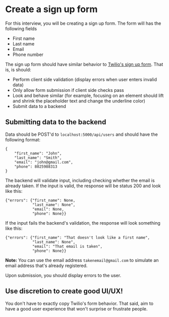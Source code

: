 # Create a sign up form

For this interview, you will be creating a sign up form. The form will has the following fields
- First name 
- Last name
- Email
- Phone number

The sign up form should have similar behavior to [Twilio's sign up form](https://www.twilio.com/try-twilio). That is, is should:

- Perform client side validation (display errors when user enters invalid data)
- Only allow form submission if client side checks pass
- Look and behave similar (for example, focusing on an element should lift and shrink the placeholder text and change the underline color)
- Submit data to a backend

## Submitting data to the backend

Data should be POST'd to `localhost:5000/api/users` and should have the following format:
```
{
    "first_name": "John",
    "last_name": "Smith",
    "email": "john@gmail.com",
    "phone": 8025988313
}
```

The backend will validate input, including checking whether the email is already taken. If the input is valid, the response will be status 200 and look like this:

```
{"errors": {"first_name": None,
            "last_name": None", 
            "email": None, 
            "phone": None}}
```

If the input fails the backend's validation, the response will look something like this:

```
{"errors": {"first_name": "That doesn't look like a first name", 
            "last_name": None", 
            "email": "That email is taken", 
            "phone": None}}
```

**Note:** You can use the email address `takenemail@gmail.com` to simulate an email address that's already registered.

Upon submission, you should display errors to the user.


## Use discretion to create good UI/UX! 
You don't have to exactly copy Twilio's form behavior. That said, aim to have a good user experience that won't surprise or frustrate people.
